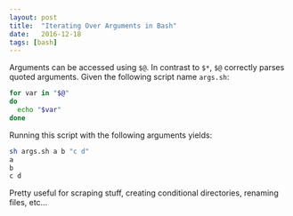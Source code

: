 ```yaml
---
layout: post
title:  "Iterating Over Arguments in Bash"
date:   2016-12-18
tags: [bash]
---
```

Arguments can be accessed using `$@`. In contrast to `$*`, `$@` correctly parses quoted arguments. Given the following script name `args.sh`:

```bash
for var in "$@"
do
  echo "$var"
done
```

Running this script with the following arguments yields:

```bash
sh args.sh a b "c d"
a
b
c d
```

Pretty useful for scraping stuff, creating conditional directories, renaming files, etc...